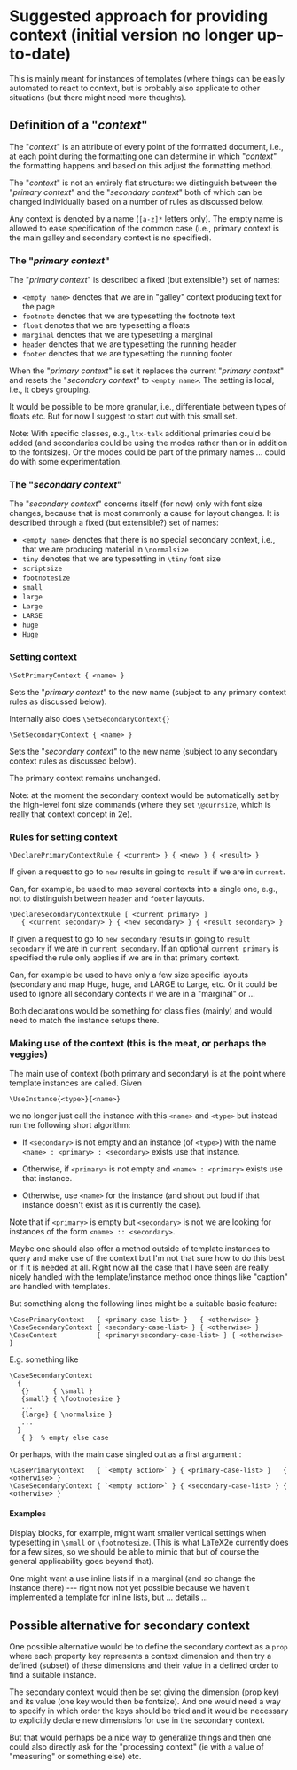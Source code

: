 # Suggested approach for providing context (initial version no longer up-to-date)

This is mainly meant for instances of templates (where things can be
easily automated to react to context, but is probably also applicate
to other situations (but there might need more thoughts).


## Definition of a  "_context_"

The "_context_" is an attribute of every point of the formatted
document, i.e., at each point during the formatting one can determine in
which "_context_" the formatting happens and based on this adjust the
formatting method.

The "_context_" is not an entirely flat structure: we distinguish
between the "_primary context_" and the "_secondary context_" both of
which can be changed individually based on a number of rules as discussed below.

Any context is denoted by a name (`[a-z]*` letters only). The empty
name is allowed to ease specification of the common case (i.e.,
primary context is the main galley and secondary context is no
specified).

### The "_primary context_"

The "_primary context_" is described a fixed (but extensible?) set of names:

- `<empty name>` denotes that we are in "galley" context producing text for the page
- `footnote`     denotes that we are typesetting the footnote text
- `float`        denotes that we are typesetting a floats
- `marginal`     denotes that we are typesetting a marginal
- `header`       denotes that we are typesetting the running header
- `footer`       denotes that we are typesetting the running footer

When the "_primary context_" is set it replaces the current "_primary
context_" and resets the "_secondary context_" to `<empty name>`.  The
setting is local, i.e., it obeys grouping.

It would be possible to be more granular, i.e., differentiate between
types of floats etc. But for now I suggest to start out with this
small set.

Note: With specific classes, e.g., `ltx-talk` additional primaries
could be added (and secondaries could be using the modes rather than
or in addition to the fontsizes). Or the modes could be part of the
primary names ... could do with some experimentation.


### The "_secondary context_"

The "_secondary context_" concerns itself (for now) only with font
size changes, because that is most commonly a cause for layout
changes.  It is described through a fixed (but extensible?) set of names:

- `<empty name>` denotes that there is no special secondary context, i.e.,
   that we are producing material in `\normalsize`
- `tiny`         denotes that we are typesetting in `\tiny` font size
- `scriptsize`  
- `footnotesize`  
- `small`  
- `large`  
- `Large`  
- `LARGE`  
- `huge`  
- `Huge`  


### Setting context

```
\SetPrimaryContext { <name> }
```

Sets the "_primary context_" to the new name (subject to any primary
context rules as discussed below).

Internally also does `\SetSecondaryContext{}`


```
\SetSecondaryContext { <name> }
```

Sets the "_secondary context_" to the new name (subject to any secondary
context rules as discussed below).

The primary context remains unchanged.

Note: at the moment the secondary context would be automatically set
by the high-level font size commands (where they set `\@currsize`, which is
really that context concept in 2e).


### Rules for setting context

```
\DeclarePrimaryContextRule { <current> } { <new> } { <result> }
```

If given a request to go to `new` results in going to `result` if we
are in `current`.

Can, for example, be used to map several contexts into a single one,
e.g., not to distinguish between `header` and `footer` layouts.

```
\DeclareSecondaryContextRule [ <current primary> ]
   { <current secondary> } { <new secondary> } { <result secondary> }
```

If given a request to go to `new secondary` results in going to
`result secondary` if we are in `current secondary`. If an optional
`current primary` is specified the rule only applies if we are in that
primary context.

Can, for example be used to have only a few size specific layouts
(secondary and map Huge, huge, and LARGE to Large, etc. Or it could be
used to ignore all secondary contexts if we are in a "marginal" or \...

Both declarations would be something for class files (mainly) and would
need to match the instance setups there.


### Making use of the context (this is the meat, or perhaps the veggies)

The main use of context (both primary and secondary) is at the
point where template instances are called. Given

```
\UseInstance{<type>}{<name>}
```

we no longer just call the instance with this `<name>` and `<type>` but
instead run the following short algorithm:

- If `<secondary>` is not empty and an instance (of `<type>`) with the
  name `<name> : <primary> : <secondary>` exists use that instance.

- Otherwise, if `<primary>` is not empty and `<name> : <primary>`
  exists use that instance.

- Otherwise, use `<name>` for the instance (and shout out loud if that
  instance doesn't exist as it is currently the case).


Note that if `<primary>` is empty but `<secondary>` is not we are
looking for instances of the form `<name> :: <secondary>`.


Maybe one should also offer a method outside of template instances to
query and make use of the context but I'm not that sure how to do this
best or if it is needed at all. Right now all the case that I have
seen are really nicely handled with the template/instance method once
things like "caption" are handled with templates.

But something along the following lines might be a suitable basic feature:

```
\CasePrimaryContext   { <primary-case-list> }   { <otherwise> }
\CaseSecondaryContext { <secondary-case-list> } { <otherwise> }
\CaseContext          { <primary+secondary-case-list> } { <otherwise> }
```

E.g. something like
```
\CaseSecondaryContext
  {
   {}      { \small }
   {small} { \footnotesize }
   ...
   {large} { \normalsize }
   ...
  }
   { }  % empty else case

```

Or perhaps, with the main case singled out as a first argument :
```
\CasePrimaryContext   { `<empty action>` } { <primary-case-list> }   { <otherwise> }
\CaseSecondaryContext { `<empty action>` } { <secondary-case-list> } { <otherwise> }
```


#### Examples

Display blocks, for example, might want smaller vertical settings when
typesetting in `\small` or `\footnotesize`. (This is what LaTeX2e
currently does for a few sizes, so we should be able to mimic that but
of course the general applicability goes beyond that).

One might want a use inline lists if in a marginal (and so change the
instance there) --- right now not yet possible because we haven't
implemented a template for inline lists, but ... details ...


## Possible alternative for secondary context

One possible alternative would be to define the secondary context as a
`prop` where each property key represents a context dimension and then
try a defined (subset) of these dimensions and their value in a
defined order to find a suitable instance.

The secondary context would then be set giving the dimension (prop
key) and its value (one key would then be fontsize). And one would need
a way to specify in which order the keys should be tried and it would
be necessary to explicitly declare new dimensions for use in the
secondary context.

But that would perhaps be a nice way to generalize things and then one
could also directly ask for the "processing context" (ie with a value
of "measuring" or something else) etc.
